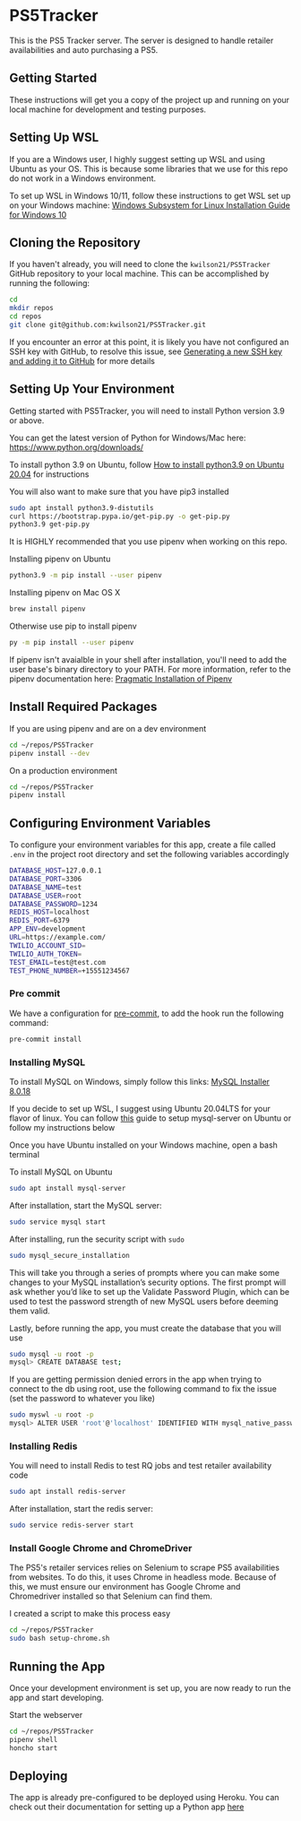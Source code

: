 # PS5Tracker

This is the PS5 Tracker server. The server is designed to handle retailer availabilities and auto purchasing a PS5.

## Getting Started

These instructions will get you a copy of the project up and running on your local machine for development and testing purposes.

## Setting Up WSL

If you are a Windows user, I highly suggest setting up WSL and using Ubuntu as your OS. This is because some libraries that we use for this repo do not work in a Windows environment.

To set up WSL in Windows 10/11, follow these instructions to get WSL set up on your Windows machine: [Windows Subsystem for Linux Installation Guide for Windows 10](https://docs.microsoft.com/en-us/windows/wsl/install-win10)

## Cloning the Repository

If you haven't already, you will need to clone the `kwilson21/PS5Tracker` GitHub repository to your local machine. This can be accomplished by running the following:

```bash
cd
mkdir repos
cd repos
git clone git@github.com:kwilson21/PS5Tracker.git
```

If you encounter an error at this point, it is likely you have not configured an SSH key with GitHub, to resolve this issue, see [Generating a new SSH key and adding it to GitHub](https://askubuntu.com/questions/527551/how-to-access-a-git-repository-using-ssh) for more details

## Setting Up Your Environment

Getting started with PS5Tracker, you will need to install Python version 3.9 or above.

You can get the latest version of Python for Windows/Mac here: https://www.python.org/downloads/

To install python 3.9 on Ubuntu, follow [How to install python3.9 on Ubuntu 20.04](https://linuxize.com/post/how-to-install-python-3-9-on-ubuntu-20-04/) for instructions

You will also want to make sure that you have pip3 installed
```bash
sudo apt install python3.9-distutils
curl https://bootstrap.pypa.io/get-pip.py -o get-pip.py
python3.9 get-pip.py
```

It is HIGHLY recommended that you use pipenv when working on this repo.

Installing pipenv on Ubuntu

```bash
python3.9 -m pip install --user pipenv
```

Installing pipenv on Mac OS X

```bash
brew install pipenv
```

Otherwise use pip to install pipenv

```bash
py -m pip install --user pipenv
```

If pipenv isn't avaialble in your shell after installation, you'll need to add the user base's binary directory to your PATH. For more information, refer to the pipenv documentation here: [Pragmatic Installation of Pipenv](https://pipenv.kennethreitz.org/en/latest/install/#pragmatic-installation-of-pipenv)

## Install Required Packages

If you are using pipenv and are on a dev environment

```bash
cd ~/repos/PS5Tracker
pipenv install --dev
```

On a production environment

```bash
cd ~/repos/PS5Tracker
pipenv install
```

## Configuring Environment Variables

To configure your environment variables for this app, create a file called `.env` in the project root directory and set the following variables accordingly

```bash
DATABASE_HOST=127.0.0.1
DATABASE_PORT=3306
DATABASE_NAME=test
DATABASE_USER=root
DATABASE_PASSWORD=1234
REDIS_HOST=localhost
REDIS_PORT=6379
APP_ENV=development
URL=https://example.com/
TWILIO_ACCOUNT_SID=
TWILIO_AUTH_TOKEN=
TEST_EMAIL=test@test.com
TEST_PHONE_NUMBER=+15551234567
```

### Pre commit

We have a configuration for
[pre-commit](https://github.com/pre-commit/pre-commit), to add the hook run the
following command:

```bash
pre-commit install
```

### Installing MySQL

To install MySQL on Windows, simply follow this links: [MySQL Installer 8.0.18](https://dev.mysql.com/downloads/installer/)

If you decide to set up WSL, I suggest using Ubuntu 20.04LTS for your flavor of linux. You can follow [this](https://www.digitalocean.com/community/tutorials/how-to-install-mysql-on-ubuntu-20-04) guide to setup mysql-server on Ubuntu or follow my instructions below

Once you have Ubuntu installed on your Windows machine, open a bash terminal

To install MySQL on Ubuntu

```bash
sudo apt install mysql-server
```

After installation, start the MySQL server:

```bash
sudo service mysql start
```

After installing, run the security script with `sudo`

```bash
sudo mysql_secure_installation
```

This will take you through a series of prompts where you can make some changes to your MySQL installation’s security options. The first prompt will ask whether you’d like to set up the Validate Password Plugin, which can be used to test the password strength of new MySQL users before deeming them valid.

Lastly, before running the app, you must create the database that you will use

```bash
sudo mysql -u root -p
mysql> CREATE DATABASE test;
```

If you are getting permission denied errors in the app when trying to connect to the db using root, use the following command to fix the issue (set the password to whatever you like)

```bash
sudo myswl -u root -p
mysql> ALTER USER 'root'@'localhost' IDENTIFIED WITH mysql_native_password BY '1234';
```

### Installing Redis

You will need to install Redis to test RQ jobs and test retailer availability code

```bash
sudo apt install redis-server
```

After installation, start the redis server:

```bash
sudo service redis-server start
```

### Install Google Chrome and ChromeDriver

The PS5's retailer services relies on Selenium to scrape PS5 availabilities from websites. To do this, it uses Chrome in headless mode. Because of this, we must ensure our environment has Google Chrome and Chromedriver installed so that Selenium can find them.

I created a script to make this process easy

```bash
cd ~/repos/PS5Tracker
sudo bash setup-chrome.sh
```

## Running the App

Once your development environment is set up, you are now ready to run the app and start developing.

Start the webserver

```bash
cd ~/repos/PS5Tracker
pipenv shell
honcho start
```

## Deploying

The app is already pre-configured to be deployed using Heroku. You can check out their documentation for setting up a Python app [here](https://devcenter.heroku.com/articles/getting-started-with-python)
